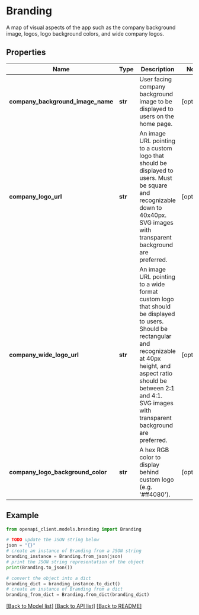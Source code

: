 # Branding

A map of visual aspects of the app such as the company background image, logos, logo background colors, and wide company logos.

## Properties

Name | Type | Description | Notes
------------ | ------------- | ------------- | -------------
**company_background_image_name** | **str** | User facing company background image to be displayed to users on the home page. | [optional] 
**company_logo_url** | **str** | An image URL pointing to a custom logo that should be displayed to users. Must be square and recognizable down to 40x40px. SVG images with transparent background are preferred. | [optional] 
**company_wide_logo_url** | **str** | An image URL pointing to a wide format custom logo that should be displayed to users. Should be rectangular and recognizable at 40px height, and aspect ratio should be between 2:1 and 4:1. SVG images with transparent background are preferred. | [optional] 
**company_logo_background_color** | **str** | A hex RGB color to display behind custom logo (e.g. &#39;#ff4080&#39;). | [optional] 

## Example

```python
from openapi_client.models.branding import Branding

# TODO update the JSON string below
json = "{}"
# create an instance of Branding from a JSON string
branding_instance = Branding.from_json(json)
# print the JSON string representation of the object
print(Branding.to_json())

# convert the object into a dict
branding_dict = branding_instance.to_dict()
# create an instance of Branding from a dict
branding_from_dict = Branding.from_dict(branding_dict)
```
[[Back to Model list]](../README.md#documentation-for-models) [[Back to API list]](../README.md#documentation-for-api-endpoints) [[Back to README]](../README.md)


